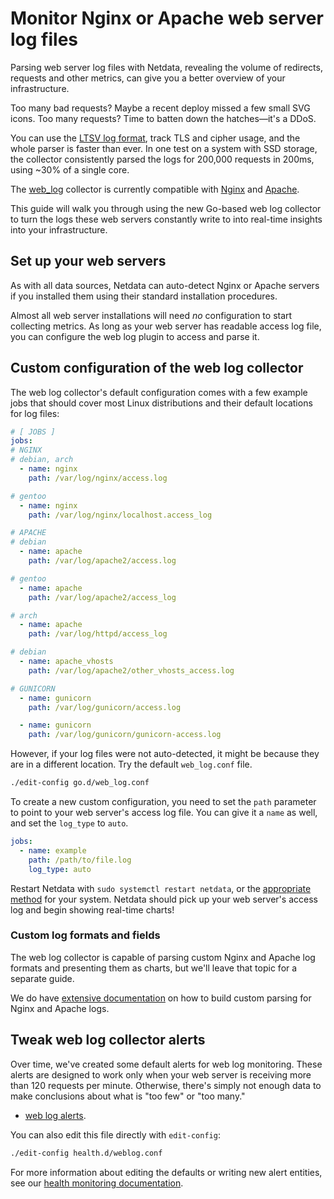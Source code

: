 # Monitor Nginx or Apache web server log files

Parsing web server log files with Netdata, revealing the volume of redirects, requests and other metrics, can give you a better overview of your infrastructure.

Too many bad requests? Maybe a recent deploy missed a few small SVG icons. Too many requests? Time to batten down the hatches—it's a DDoS.

You can use the [LTSV log format](http://ltsv.org/), track TLS and cipher usage, and the whole parser is faster than
ever. In one test on a system with SSD storage, the collector consistently parsed the logs for 200,000 requests in
200ms, using ~30% of a single core.

The [web_log](https://github.com/netdata/go.d.plugin/blob/master/modules/weblog/README.md) collector is currently compatible
with [Nginx](https://nginx.org/en/) and [Apache](https://httpd.apache.org/).

This guide will walk you through using the new Go-based web log collector to turn the logs these web servers
constantly write to into real-time insights into your infrastructure.

## Set up your web servers

As with all data sources, Netdata can auto-detect Nginx or Apache servers if you installed them using their standard
installation procedures.

Almost all web server installations will need _no_ configuration to start collecting metrics. As long as your web server
has readable access log file, you can configure the web log plugin to access and parse it.

## Custom configuration of the web log collector

The web log collector's default configuration comes with a few example jobs that should cover most Linux distributions
and their default locations for log files:

```yaml
# [ JOBS ]
jobs:
# NGINX
# debian, arch
  - name: nginx
    path: /var/log/nginx/access.log

# gentoo
  - name: nginx
    path: /var/log/nginx/localhost.access_log

# APACHE
# debian
  - name: apache
    path: /var/log/apache2/access.log

# gentoo
  - name: apache
    path: /var/log/apache2/access_log

# arch
  - name: apache
    path: /var/log/httpd/access_log

# debian
  - name: apache_vhosts
    path: /var/log/apache2/other_vhosts_access.log

# GUNICORN
  - name: gunicorn
    path: /var/log/gunicorn/access.log

  - name: gunicorn
    path: /var/log/gunicorn/gunicorn-access.log
```

However, if your log files were not auto-detected, it might be because they are in a different location. Try the default
`web_log.conf` file.

```bash
./edit-config go.d/web_log.conf
```

To create a new custom configuration, you need to set the `path` parameter to point to your web server's access log
file. You can give it a `name` as well, and set the `log_type` to `auto`.

```yaml
jobs:
  - name: example
    path: /path/to/file.log
    log_type: auto
```

Restart Netdata with `sudo systemctl restart netdata`, or the [appropriate
method](https://github.com/netdata/netdata/blob/master/packaging/installer/README.md#maintaining-a-netdata-agent-installation) for your system. Netdata should pick up your web server's access log and
begin showing real-time charts!

### Custom log formats and fields

The web log collector is capable of parsing custom Nginx and Apache log formats and presenting them as charts, but we'll
leave that topic for a separate guide.

We do have [extensive
documentation](https://github.com/netdata/go.d.plugin/blob/master/modules/weblog/README.md#custom-log-format) on how
to build custom parsing for Nginx and Apache logs.

## Tweak web log collector alerts

Over time, we've created some default alerts for web log monitoring. These alerts are designed to work only when your
web server is receiving more than 120 requests per minute. Otherwise, there's simply not enough data to make conclusions
about what is "too few" or "too many."

-   [web log alerts](https://raw.githubusercontent.com/netdata/netdata/master/src/health/health.d/web_log.conf).

You can also edit this file directly with `edit-config`:

```bash
./edit-config health.d/weblog.conf
```

For more information about editing the defaults or writing new alert entities, see our 
[health monitoring documentation](https://github.com/netdata/netdata/blob/master/src/health/README.md).
